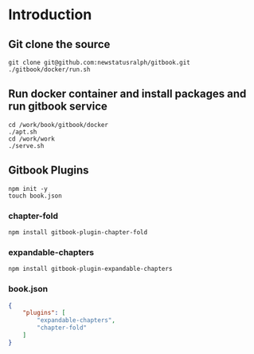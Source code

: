 # Introduction



## Git clone the source

```shell
git clone git@github.com:newstatusralph/gitbook.git
./gitbook/docker/run.sh
```



## Run docker container and install packages and run gitbook service

```shell
cd /work/book/gitbook/docker
./apt.sh
cd /work/work
./serve.sh
```



## Gitbook Plugins



```shell
npm init -y 
touch book.json
```



### chapter-fold

```shell
npm install gitbook-plugin-chapter-fold 
```



### expandable-chapters

```shell
npm install gitbook-plugin-expandable-chapters
```



### book.json

```json
{
    "plugins": [
        "expandable-chapters",
        "chapter-fold"
    ]
}
```





